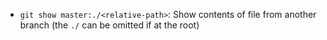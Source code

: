 - `git show master:./<relative-path>`: Show contents of file from another branch (the `./` can be omitted if at the root)
